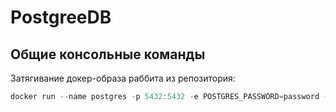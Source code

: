 # PostgreeDB

## Общие консольные команды

Затягивание докер-образа раббита из репозитория:

```csharp
docker run --name postgres -p 5432:5432 -e POSTGRES_PASSWORD=password -d postgres
```